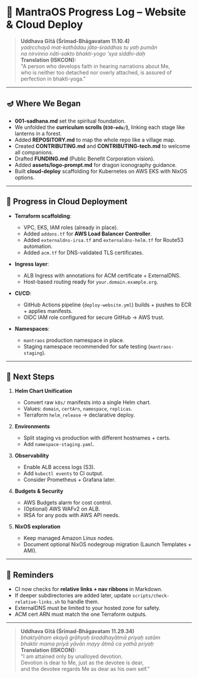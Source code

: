 # 🌿 MantraOS Progress Log – Website & Cloud Deploy

> **Uddhava Gītā (Śrīmad-Bhāgavatam 11.10.4)**  
> *yadṛcchayā mat-kathādau jāta-śraddhas tu yaḥ pumān*  
> *na nirvinno nāti-sakto bhakti-yogo 'sya siddhi-daḥ*  
> **Translation (ISKCON):**  
> "A person who develops faith in hearing narrations about Me,  
> who is neither too detached nor overly attached, is assured of perfection in bhakti-yoga."

---

## 🪔 Where We Began

- **001-sadhana.md** set the spiritual foundation.  
- We unfolded the **curriculum scrolls (`030-edu/`)**, linking each stage like lanterns in a forest.  
- Added **REPOSITORY.md** to map the whole repo like a village map.  
- Created **CONTRIBUTING.md** and **CONTRIBUTING-tech.md** to welcome all companions.  
- Drafted **FUNDING.md** (Public Benefit Corporation vision).  
- Added **assets/logo-prompt.md** for dragon iconography guidance.  
- Built **cloud-deploy** scaffolding for Kubernetes on AWS EKS with NixOS options.

---

## 🧭 Progress in Cloud Deployment

- **Terraform scaffolding**:  
  - VPC, EKS, IAM roles (already in place).  
  - Added `addons.tf` for **AWS Load Balancer Controller**.  
  - Added `externaldns-irsa.tf` and `externaldns-helm.tf` for Route53 automation.  
  - Added `acm.tf` for DNS-validated TLS certificates.  

- **Ingress layer**:  
  - ALB Ingress with annotations for ACM certificate + ExternalDNS.  
  - Host-based routing ready for `your.domain.example.org`.  

- **CI/CD**:  
  - GitHub Actions pipeline (`deploy-website.yml`) builds + pushes to ECR + applies manifests.  
  - OIDC IAM role configured for secure GitHub → AWS trust.  

- **Namespaces**:  
  - `mantraos` production namespace in place.  
  - Staging namespace recommended for safe testing (`mantraos-staging`).  

---

## 🔭 Next Steps

1. **Helm Chart Unification**  
   - Convert raw `k8s/` manifests into a single Helm chart.  
   - Values: `domain`, `certArn`, `namespace`, `replicas`.  
   - Terraform `helm_release` → declarative deploy.

2. **Environments**  
   - Split staging vs production with different hostnames + certs.  
   - Add `namespace-staging.yaml`.

3. **Observability**  
   - Enable ALB access logs (S3).  
   - Add `kubectl events` to CI output.  
   - Consider Prometheus + Grafana later.

4. **Budgets & Security**  
   - AWS Budgets alarm for cost control.  
   - (Optional) AWS WAFv2 on ALB.  
   - IRSA for any pods with AWS API needs.

5. **NixOS exploration**  
   - Keep managed Amazon Linux nodes.  
   - Document optional NixOS nodegroup migration (Launch Templates + AMI).  

---

## 🔔 Reminders

- CI now checks for **relative links + nav ribbons** in Markdown.  
- If deeper subdirectories are added later, update `scripts/check-relative-links.sh` to handle them.  
- ExternalDNS must be limited to your hosted zone for safety.  
- ACM cert ARN must match the one Terraform outputs.  

---

> **Uddhava Gītā (Śrīmad-Bhāgavatam 11.29.34)**  
> *bhaktyāham ekayā grāhyaḥ śraddhayātmā priyaḥ satām*  
> *bhaktir mama priyā yāvān mayy ātmā ca yathā priyaḥ*  
> **Translation (ISKCON):**  
> "I am attained only by unalloyed devotion.  
> Devotion is dear to Me, just as the devotee is dear,  
> and the devotee regards Me as dear as his own self."
